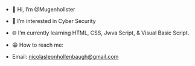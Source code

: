 - 👋 Hi, I’m @Mugenhollster
- 👀 I’m interested in Cyber Security
- 🌐 I’m currently learning HTML, CSS, Jwva Script, & Visual Basic Script.

- 😁 How to reach me:
- Email: nicolasleonhollenbaugh@gmail.com
<!---
NLH21/NLH21 is a ✨ special ✨ repository because its `README.md` (this file) appears on your GitHub profile.
You can click the Preview link to take a look at your changes.
--->
